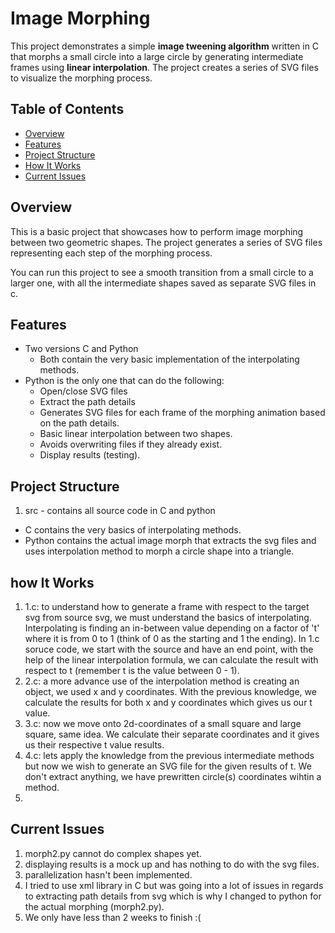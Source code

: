 # Image Morphing

This project demonstrates a simple **image tweening algorithm** written in C that morphs a small circle into a large circle by generating intermediate frames using **linear interpolation**. The project creates a series of SVG files to visualize the morphing process.

## Table of Contents
- [Overview](#overview)
- [Features](#features)
- [Project Structure](#project-structure)
- [How It Works](#how-it-works)
- [Current Issues](#current-issues)

## Overview
This is a basic project that showcases how to perform image morphing between two geometric shapes. The project generates a series of SVG files representing each step of the morphing process.

You can run this project to see a smooth transition from a small circle to a larger one, with all the intermediate shapes saved as separate SVG files in c.

## Features
- Two versions C and Python
    - Both contain the very basic implementation of the interpolating methods.
- Python is the only one that can do the following:
    - Open/close SVG files
    - Extract the path details
    - Generates SVG files for each frame of the morphing animation based on the path details.
    - Basic linear interpolation between two shapes.
    - Avoids overwriting files if they already exist.
    - Display results (testing).


## Project Structure
1) src - contains all source code in C and python
-  C contains the very basics of interpolating methods.
- Python contains the actual image morph that extracts the svg files and uses interpolation method to morph a circle shape into a triangle.

## how It Works
1) 1.c: to understand how to generate a frame with respect to the target svg from source svg, we must understand the basics of interpolating. Interpolating is finding an in-between value depending on a factor of 't' where it is from 0 to 1 (think of 0 as the starting and 1 the ending). In 1.c soruce code, we start with the source and have an end point, with the help of the linear interpolation formula, we can calculate the result with respect to t (remember t is the value between 0 - 1).
2) 2.c: a more advance use of the interpolation method is creating an object, we used x and y coordinates. With the previous knowledge, we calculate the results for both x and y coordinates which gives us our t value.
3) 3.c: now we move onto 2d-coordinates of a small square and large square, same idea. We calculate their separate coordinates and it gives us their respective t value results.
4) 4.c: lets apply the knowledge from the previous intermediate methods but now we wish to generate an SVG file for the given results of t. We don't extract anything, we have prewritten circle(s) coordinates wihtin a method.
5) 

## Current Issues
1) morph2.py cannot do complex shapes yet.
2) displaying results is a mock up and has nothing to do with the svg files.
3) parallelization hasn't been implemented.
4) I tried to use xml library in C but was going into a lot of issues in regards to extracting path details from svg which is why I changed to python for the actual morphing (morph2.py).
5) We only have less than 2 weeks to finish :(

